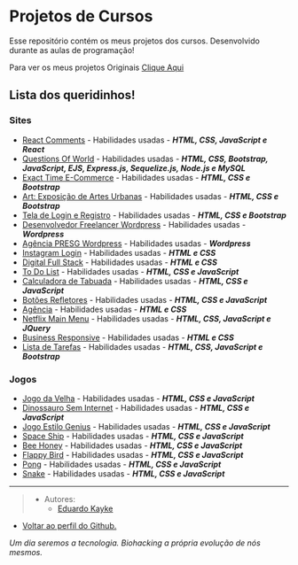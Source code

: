 # Projetos de Cursos
Esse repositório contém os meus projetos dos cursos. Desenvolvido durante as aulas de programação!

Para ver os meus projetos Originais [Clique Aqui](https://github.com/EduardoKayke/Projetos_Originais/blob/main/README.md)


## Lista dos queridinhos! 

### Sites
- [React Comments](https://github.com/EduardoKayke/React_Comments) - Habilidades usadas - _**HTML, CSS, JavaScript e React**_
- [Questions Of World](https://github.com/EduardoKayke/QuestionsOfWorld) - Habilidades usadas - _**HTML, CSS, Bootstrap, JavaScript, EJS, Express.js, Sequelize.js, Node.js e MySQL**_
- [Exact Time E-Commerce](https://github.com/EduardoKayke/Exact_Time_E-Commerce) - Habilidades usadas - _**HTML, CSS e Bootstrap**_
- [Art: Exposição de Artes Urbanas](https://github.com/EduardoKayke/Art_Exposicao_de_Artes_Urbanas) - Habilidades usadas - _**HTML, CSS e Bootstrap**_
- [Tela de Login e Registro](https://github.com/EduardoKayke/Tela_de_Login_e_Registro) - Habilidades usadas - _**HTML, CSS e Bootstrap**_
- [Desenvolvedor Freelancer Wordpress](https://github.com/EduardoKayke/Desenvolvedor_Freelancer) - Habilidades usadas - _**Wordpress**_
- [Agência PRESG Wordpress](https://github.com/EduardoKayke/Agencia_Presg) - Habilidades usadas - _**Wordpress**_
- [Instagram Login](https://github.com/EduardoKayke/Instagram_Clone) - Habilidades usadas - _**HTML e CSS**_
- [Digital Full Stack](https://github.com/EduardoKayke/Digital_Full_Stack) - Habilidades usadas - _**HTML e CSS**_
- [To Do List](https://github.com/EduardoKayke/Lista_de_Tarefa) - Habilidades usadas - _**HTML, CSS e JavaScript**_
- [Calculadora de Tabuada](https://github.com/EduardoKayke/Calculadora_de_Tabuada) - Habilidades usadas - _**HTML, CSS e JavaScript**_
- [Botões Refletores](https://github.com/EduardoKayke/Botoes_Refletores) - Habilidades usadas - _**HTML, CSS e JavaScript**_
- [Agência](https://github.com/EduardoKayke/Agencia) - Habilidades usadas - _**HTML e CSS**_
- [Netflix Main Menu](https://github.com/EduardoKayke/Netflix_Main_Menu) - Habilidades usadas - _**HTML, CSS, JavaScript e JQuery**_
- [Business Responsive](https://github.com/EduardoKayke/Business) - Habilidades usadas - _**HTML e CSS**_
- [Lista de Tarefas](https://github.com/EduardoKayke/Lista_de_Tarefas) - Habilidades usadas - _**HTML, CSS, JavaScript e Bootstrap**_


### Jogos 

- [Jogo da Velha](https://github.com/EduardoKayke/Jogo_da_Velha) - Habilidades usadas - _**HTML, CSS e JavaScript**_
- [Dinossauro Sem Internet](https://github.com/EduardoKayke/Dinossauro_Sem_Internet) - Habilidades usadas - _**HTML, CSS e JavaScript**_
- [Jogo Estilo Genius](https://github.com/EduardoKayke/Jogo_estilo_genius) - Habilidades usadas - _**HTML, CSS e JavaScript**_
- [Space Ship](https://github.com/EduardoKayke/Space_Ship_Game) - Habilidades usadas - _**HTML, CSS e JavaScript**_
- [Bee Honey](https://github.com/EduardoKayke/Bee_Honey_Game) - Habilidades usadas - _**HTML, CSS e JavaScript**_
- [Flappy Bird](https://github.com/EduardoKayke/Flappy_Bird_Game) - Habilidades usadas - _**HTML, CSS e JavaScript**_
- [Pong](https://github.com/EduardoKayke/Pong_Game) - Habilidades usadas - _**HTML, CSS e JavaScript**_
- [Snake](https://github.com/EduardoKayke/Snake_Game) - Habilidades usadas - _**HTML, CSS e JavaScript**_

---

> - Autores: 
>   - [Eduardo Kayke](https://github.com/EduardoKayke "Perfil do Eduardo")

- [Voltar ao perfil do Github.](https://github.com/EduardoKayke "Perfil do Eduardo") 

_Um dia seremos a tecnologia. Biohacking a própria evolução de nós mesmos._

